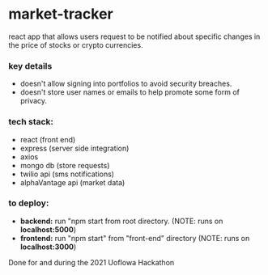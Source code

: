 # market-tracker
react app that allows users request to be notified about specific changes in the price of stocks or crypto currencies.

### key details
- doesn't allow signing into portfolios to avoid security breaches.
- doesn't store user names or emails to help promote some form of privacy.

### tech stack:
- react (front end)
- express (server side integration)
- axios
- mongo db (store requests)
- twilio api (sms notifications)
- alphaVantage api (market data)

### to deploy:
- __backend:__ run "npm start from root directory. (NOTE: runs on __localhost:5000__)
- __frontend:__ run "npm start" from "front-end" directory (NOTE: runs on __localhost:3000__)

Done for and during the 2021 UofIowa Hackathon
